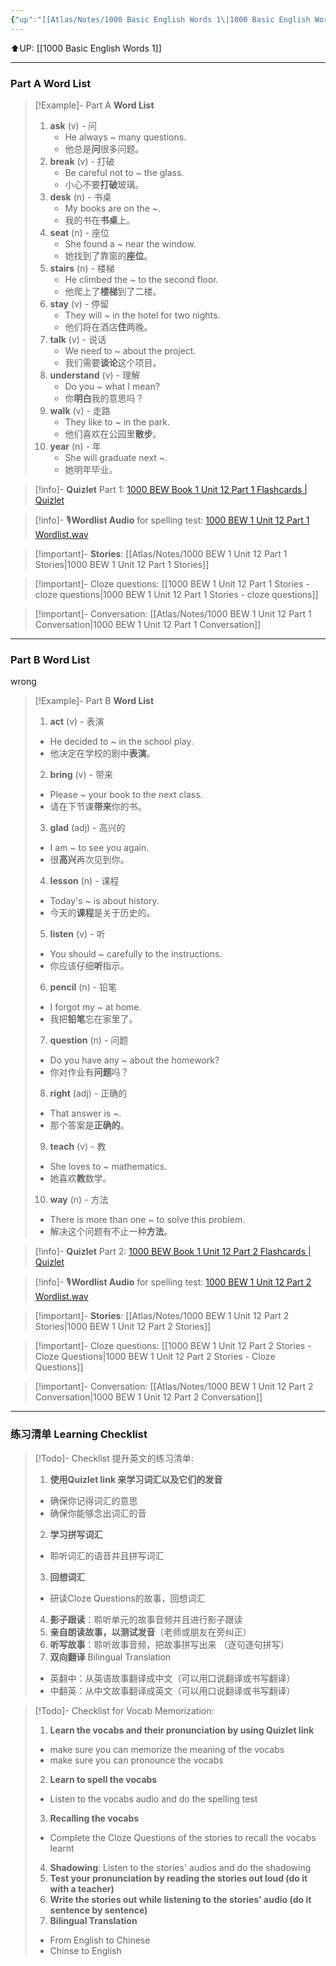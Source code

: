 ```yaml
---
{"up":"[[Atlas/Notes/1000 Basic English Words 1\|1000 Basic English Words 1]]","dg-publish":true,"permalink":"/atlas/notes/1000-basic-english-words-1-unit-12/","dgPassFrontmatter":true}
---
```


⬆️UP: [[1000 Basic English Words 1]]

---
### Part A Word List


> [!Example]- Part A **Word List**
> 1. **ask** (v) - 问  
>     - He always ~ many questions.  
>     - 他总是**问**很多问题。
> 2. **break** (v) - 打破  
>     - Be careful not to ~ the glass.  
>     - 小心不要**打破**玻璃。
> 3. **desk** (n) - 书桌  
>     - My books are on the ~.  
>     - 我的书在**书桌**上。
> 4. **seat** (n) - 座位  
>     - She found a ~ near the window.  
>     - 她找到了靠窗的**座位**。
> 5. **stairs** (n) - 楼梯  
>     - He climbed the ~ to the second floor.  
>     - 他爬上了**楼梯**到了二楼。
> 6. **stay** (v) - 停留  
>     - They will ~ in the hotel for two nights.  
>     - 他们将在酒店**住**两晚。
> 7. **talk** (v) - 说话  
>     - We need to ~ about the project.  
>     - 我们需要**谈论**这个项目。
> 8. **understand** (v) - 理解  
>     - Do you ~ what I mean?  
>     - 你**明白**我的意思吗？
> 9. **walk** (v) - 走路  
>     - They like to ~ in the park.  
>     - 他们喜欢在公园里**散步**。
> 10. **year** (n) - 年  
>     - She will graduate next ~.  
>     - 她明年毕业。

> [!info]- **Quizlet** Part 1: [1000 BEW Book 1 Unit 12 Part 1 Flashcards | Quizlet](https://quizlet.com/my/938425437/1000-bew-book-1-unit-12-part-1-flash-cards/?i=1vbzw5&x=1jqt)

> [!info]- 🎙️**Wordlist Audio** for spelling test: [1000 BEW 1 Unit 12 Part 1 Wordlist.wav](https://drive.google.com/file/d/14srdq_Bour9AJoxq01Qcoxwz69dirjeD/view?usp=drive_link)

> [!important]- **Stories**: [[Atlas/Notes/1000 BEW 1 Unit 12 Part 1 Stories\|1000 BEW 1 Unit 12 Part 1 Stories]]

> [!important]- Cloze questions: [[1000 BEW 1 Unit 12 Part 1 Stories - cloze questions\|1000 BEW 1 Unit 12 Part 1 Stories - cloze questions]]

> [!important]- Conversation: [[Atlas/Notes/1000 BEW 1 Unit 12 Part 1 Conversation\|1000 BEW 1 Unit 12 Part 1 Conversation]]

---
### Part B Word List
wrong

> [!Example]- Part B **Word List**
> 1. **act** (v) - 表演  
> 	- He decided to ~ in the school play.  
> 	- 他决定在学校的剧中**表演**。
> 2. **bring** (v) - 带来  
>	- Please ~ your book to the next class.  
>	- 请在下节课**带来**你的书。
> 3. **glad** (adj) - 高兴的  
>	- I am ~ to see you again.  
>	- 很**高兴**再次见到你。
> 4. **lesson** (n) - 课程  
>	- Today's ~ is about history.  
>	- 今天的**课程**是关于历史的。
> 5. **listen** (v) - 听  
>	- You should ~ carefully to the instructions.  
>	- 你应该仔细**听**指示。
> 6. **pencil** (n) - 铅笔  
> 	- I forgot my ~ at home.  
>	- 我把**铅笔**忘在家里了。
> 7. **question** (n) - 问题  
> 	- Do you have any ~ about the homework?  
> 	 - 你对作业有**问题**吗？
> 8. **right** (adj) - 正确的  
>	- That answer is ~.  
>	- 那个答案是**正确的**。
> 9. **teach** (v) - 教  
>	- She loves to ~ mathematics.  
>	- 她喜欢**教**数学。
> 10. **way** (n) - 方法  
>	- There is more than one ~ to solve this problem.  
> 	- 解决这个问题有不止一种**方法**。


> [!info]- **Quizlet** Part 2: [1000 BEW Book 1 Unit 12 Part 2 Flashcards | Quizlet](https://quizlet.com/my/938425422/1000-bew-book-1-unit-12-part-2-flash-cards/?i=1vbzw5&x=1jqt)

> [!info]- 🎙️**Wordlist Audio** for spelling test: [1000 BEW 1 Unit 12 Part 2 Wordlist.wav](https://drive.google.com/file/d/1QukH5TBKQemHj8e__rUGaQ6R4kj0V0Xo/view?usp=drive_link)

> [!important]- **Stories**: [[Atlas/Notes/1000 BEW 1 Unit 12 Part 2 Stories\|1000 BEW 1 Unit 12 Part 2 Stories]]

> [!important]- Cloze questions: [[1000 BEW 1 Unit 12 Part 2 Stories - Cloze Questions\|1000 BEW 1 Unit 12 Part 2 Stories - Cloze Questions]]

> [!important]- Conversation: [[Atlas/Notes/1000 BEW 1 Unit 12 Part 2 Conversation\|1000 BEW 1 Unit 12 Part 2 Conversation]]

---- 
### 练习清单 Learning Checklist

> [!Todo]- Checklist 提升英文的练习清单:
> 1. **使用Quizlet link 来学习词汇以及它们的发音** 
>	- 确保你记得词汇的意思 
>	- 确保你能够念出词汇的音 
> 2. **学习拼写词汇** 
>	- 聆听词汇的语音并且拼写词汇 
> 3. **回想词汇**
>	- 研读Cloze Questions的故事，回想词汇 
> 4. **影子跟读**：聆听单元的故事音频并且进行影子跟读 
> 5. **亲自朗读故事，以测试发音**（老师或朋友在旁纠正）
> 6. **听写故事**：聆听故事音频，把故事拼写出来 （逐句逐句拼写）
> 7. **双向翻译** Bilingual Translation 
>	- 英翻中：从英语故事翻译成中文（可以用口说翻译或书写翻译）
>	- 中翻英：从中文故事翻译成英文（可以用口说翻译或书写翻译）

> [!Todo]- Checklist for Vocab Memorization:
> 
> 1. **Learn the vocabs and their pronunciation by using Quizlet link**
>	- make sure you can memorize the meaning of the vocabs
>	- make sure you can pronounce the vocabs
> 2. **Learn to spell the vocabs**
>	- Listen to the vocabs audio and do the spelling test
> 3. **Recalling the vocabs**
>	- Complete the Cloze Questions of the stories to recall the vocabs learnt
> 4. **Shadowing**: Listen to the stories' audios and do the shadowing
> 5. **Test your pronunciation by reading the stories out loud (do it with a teacher)**
> 6. **Write the stories out while listening to the stories' audio (do it sentence by sentence)**
> 7. **Bilingual Translation** 
> 	- From English to Chinese
> 	- Chinse to English



